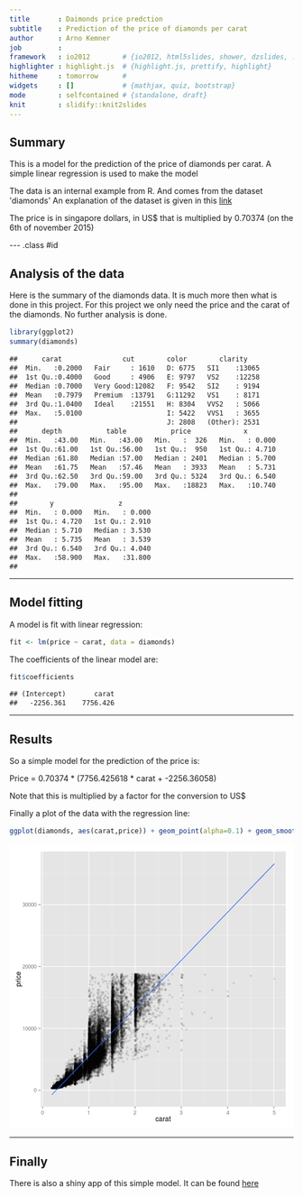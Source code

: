 ```yaml
---
title       : Daimonds price predction
subtitle    : Prediction of the price of diamonds per carat
author      : Arno Kemner
job         : 
framework   : io2012        # {io2012, html5slides, shower, dzslides, ...}
highlighter : highlight.js  # {highlight.js, prettify, highlight}
hitheme     : tomorrow      # 
widgets     : []            # {mathjax, quiz, bootstrap}
mode        : selfcontained # {standalone, draft}
knit        : slidify::knit2slides
---
```


## Summary

This is a model for the prediction of the price of diamonds per carat.
A simple linear regression is used to make the model

The data is an internal example from R. And comes from the dataset 'diamonds'
An explanation of the dataset is given in this [link](https://vincentarelbundock.github.io/Rdatasets/doc/Ecdat/Diamond.html)

The price is in singapore dollars, in US$ that is multiplied by 0.70374 (on the 6th of november 2015)

--- .class #id 


## Analysis of the data

Here is the summary of the diamonds data. It is much more then what is done in this project. For this project we only need the price and the carat of the diamonds. No further analysis is done.


```r
library(ggplot2)
summary(diamonds)
```

```
##      carat               cut        color        clarity     
##  Min.   :0.2000   Fair     : 1610   D: 6775   SI1    :13065  
##  1st Qu.:0.4000   Good     : 4906   E: 9797   VS2    :12258  
##  Median :0.7000   Very Good:12082   F: 9542   SI2    : 9194  
##  Mean   :0.7979   Premium  :13791   G:11292   VS1    : 8171  
##  3rd Qu.:1.0400   Ideal    :21551   H: 8304   VVS2   : 5066  
##  Max.   :5.0100                     I: 5422   VVS1   : 3655  
##                                     J: 2808   (Other): 2531  
##      depth           table           price             x         
##  Min.   :43.00   Min.   :43.00   Min.   :  326   Min.   : 0.000  
##  1st Qu.:61.00   1st Qu.:56.00   1st Qu.:  950   1st Qu.: 4.710  
##  Median :61.80   Median :57.00   Median : 2401   Median : 5.700  
##  Mean   :61.75   Mean   :57.46   Mean   : 3933   Mean   : 5.731  
##  3rd Qu.:62.50   3rd Qu.:59.00   3rd Qu.: 5324   3rd Qu.: 6.540  
##  Max.   :79.00   Max.   :95.00   Max.   :18823   Max.   :10.740  
##                                                                  
##        y                z         
##  Min.   : 0.000   Min.   : 0.000  
##  1st Qu.: 4.720   1st Qu.: 2.910  
##  Median : 5.710   Median : 3.530  
##  Mean   : 5.735   Mean   : 3.539  
##  3rd Qu.: 6.540   3rd Qu.: 4.040  
##  Max.   :58.900   Max.   :31.800  
## 
```

--- 

## Model fitting

A model is fit with linear regression:


```r
fit <- lm(price ~ carat, data = diamonds)
```

The coefficients of the linear model are:


```r
fit$coefficients
```

```
## (Intercept)       carat 
##   -2256.361    7756.426
```

---

## Results

So a simple model for the prediction of the price is:
  
Price = 0.70374 * (7756.425618 * carat + -2256.36058)
  
Note that this is multiplied by a factor for the conversion to US$

Finally a plot of the data with the regression line:

```r
ggplot(diamonds, aes(carat,price)) + geom_point(alpha=0.1) + geom_smooth(method="lm") 
```

![plot of chunk unnamed-chunk-4](assets/fig/unnamed-chunk-4-1.png) 

---

## Finally

There is also a shiny app of this simple model.
It can be found [here](https://arnosk.shinyapps.io/diamonds)




